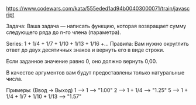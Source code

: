 https://www.codewars.com/kata/555eded1ad94b00403000071/train/javascript

Задача:
Ваша задача — написать функцию, которая возвращает сумму следующего ряда до n-го члена (параметра).

Series: 1 + 1/4 + 1/7 + 1/10 + 1/13 + 1/16 +...
Правила:
Вам нужно округлить ответ до двух десятичных знаков и вернуть его в виде строки.

Если заданное значение равно 0, оно должно вернуть 0,00.

В качестве аргументов вам будут предоставлены только натуральные числа.

Примеры: (Ввод -> Выход)
1 --> 1 --> "1.00"
2 --> 1 + 1/4 --> "1.25"
5 --> 1 + 1/4 + 1/7 + 1/10 + 1/13 --> "1.57"